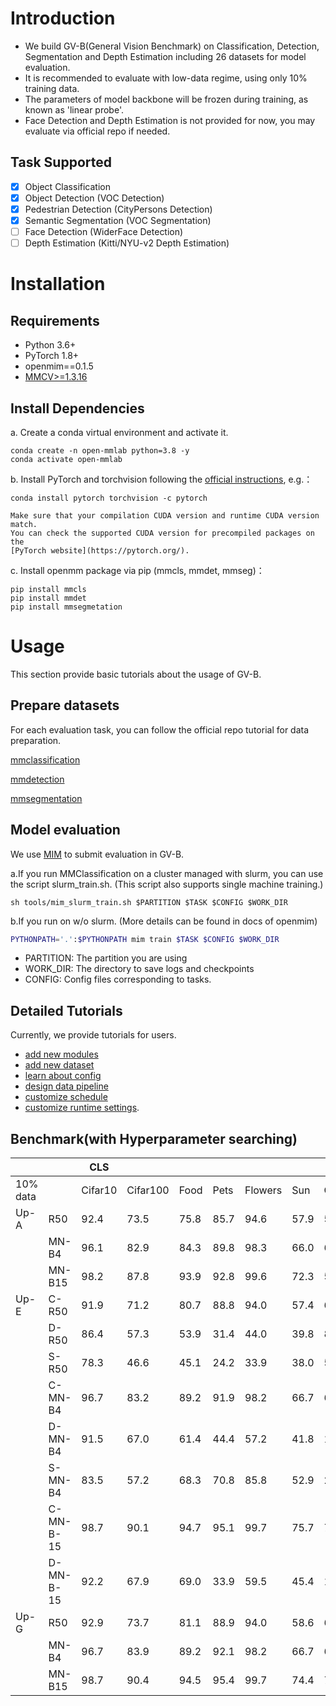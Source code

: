 # Introduction
* We build GV-B(General Vision Benchmark) on Classification, Detection, Segmentation and Depth Estimation including 26 datasets for model evaluation.
* It is recommended to evaluate with low-data regime, using only 10% training data.
* The parameters of model backbone will be frozen during training, as known as 'linear probe'.
* Face Detection and Depth Estimation is not provided for now, you may evaluate via official repo if needed.

## Task Supported

* [x] Object Classification
* [x] Object Detection (VOC Detection) 
* [x] Pedestrian Detection (CityPersons Detection)
* [x] Semantic Segmentation (VOC Segmentation)
* [ ] Face Detection (WiderFace Detection)
* [ ] Depth Estimation (Kitti/NYU-v2 Depth Estimation)

# Installation

## Requirements

- Python 3.6+
- PyTorch 1.8+
- openmim==0.1.5
- [MMCV>=1.3.16](https://github.com/open-mmlab/mmcv)


## Install Dependencies

a. Create a conda virtual environment and activate it.

```shell
conda create -n open-mmlab python=3.8 -y
conda activate open-mmlab
```

b. Install PyTorch and torchvision following the [official instructions](https://pytorch.org/), e.g.：

```shell
conda install pytorch torchvision -c pytorch
```

```{note}
Make sure that your compilation CUDA version and runtime CUDA version match.
You can check the supported CUDA version for precompiled packages on the
[PyTorch website](https://pytorch.org/).
```

c. Install openmm package via pip (mmcls, mmdet, mmseg)：

```shell
pip install mmcls
pip install mmdet
pip install mmsegmetation
```


# Usage

This section provide basic tutorials about the usage of GV-B.


## Prepare datasets

For each evaluation task, you can follow the official repo tutorial for data preparation.

[mmclassification](https://github.com/open-mmlab/mmclassification/blob/master/docs/zh_CN/getting_started.md)

[mmdetection](https://github.com/open-mmlab/mmdetection/blob/master/docs/zh_cn/get_started.md)

[mmsegmentation](https://github.com/open-mmlab/mmsegmentation/blob/master/docs/zh_cn/get_started.md)


## Model evaluation

We use [MIM](https://github.com/open-mmlab/mim) to submit evaluation in GV-B.

a.If you run MMClassification on a cluster managed with slurm, you can use the script slurm_train.sh. (This script also supports single machine training.)

```shell
sh tools/mim_slurm_train.sh $PARTITION $TASK $CONFIG $WORK_DIR
```

b.If you run on w/o slurm. (More details can be found in docs of openmim)
```bash
PYTHONPATH='.':$PYTHONPATH mim train $TASK $CONFIG $WORK_DIR
```
- PARTITION: The partition you are using
- WORK_DIR: The directory to save logs and checkpoints
- CONFIG: Config files corresponding to tasks.


## Detailed Tutorials

Currently, we provide tutorials for users.

- [add new modules](tutorials/new_modules.md)
- [add new dataset](tutorials/new_dataset.md)
- [learn about config](tutorials/config.md)
- [design data pipeline](tutorials/data_pipeline.md)
- [customize schedule](tutorials/schedule.md)
- [customize runtime settings](tutorials/runtime.md).


## Benchmark(with Hyperparameter searching)

|          |           | CLS     |          |      |      |         |      |      |      |         |          |      |         |          |             |         |        |       |      |          |             | DET      |                |             | SEG     | DEP   |       |
| -------- | --------- | ------- | -------- | ---- | ---- | ------- | ---- | ---- | ---- | ------- | -------- | ---- | ------- | -------- | ----------- | ------- | ------ | ----- | ---- | -------- | ----------- | -------- | -------------- | ----------- | ------- | ----- | ----- |
| 10% data |           | Cifar10 | Cifar100 | Food | Pets | Flowers | Sun  | Cars | Dtd  | Caltech | Aircraft | Svhn | Eurosat | Resisc45 | Retinopathy | Fer2013 | Ucf101 | Gtsrb | Pcam | Imagenet | Kinetics700 | VOC07+12 | WIDER  FACE    | CityPersons | VOC2012 | KITTI | NYUv2 |
| Up-A     | R50       | 92.4    | 73.5     | 75.8 | 85.7 | 94.6    | 57.9 | 52.7 | 65.0 | 88.5    | 28.7     | 61.4 | 93.8    | 82.9     | 73.8        | 55.0    | 71.1   | 75.1  | 82.9 | 71.9     | 35.2        | 76.3     | 90.3/88.3/70.7 | 24.6/59.0   | 62.54   | 3.181 | 0.456 |
|          | MN-B4     | 96.1    | 82.9     | 84.3 | 89.8 | 98.3    | 66.0 | 61.4 | 66.8 | 92.8    | 32.5     | 60.4 | 92.7    | 85.8     | 75.6        | 56.5    | 76.9   | 74.4  | 84.3 | 77.2     | 39.4        | 74.9     | 89.3/87.6/71.4 | 26.5/61.8   | 65.71   | 3.565 | 0.482 |
|          | MN-B15    | 98.2    | 87.8     | 93.9 | 92.8 | 99.6    | 72.3 | 59.4 | 70.0 | 93.8    | 64.8     | 58.6 | 95.3    | 91.9     | 77.9        | 62.8    | 85.4   | 76.2  | 87.8 | 86.0     | 52.9        | 78.4     | 93.6/91.8/77.2 | 17.7/49.5   | 60.68   | 2.423 | 0.383 |
| Up-E     | C-R50     | 91.9    | 71.2     | 80.7 | 88.8 | 94.0    | 57.4 | 67.9 | 62.7 | 85.5    | 73.9     | 57.6 | 93.7    | 83.6     | 75.4        | 54.1    | 69.6   | 73.9  | 85.7 | 72.5     | 34.6        | 72.2     | 89.7/87.6/68.1 | 22.4/58.3   | 57.66   | 3.214 | 0.501 |
|          | D-R50     | 86.4    | 57.3     | 53.9 | 31.4 | 44.0    | 39.8 | 8.6  | 44.6 | 72.5    | 15.8     | 64.2 | 89.1    | 72.8     | 73.6        | 46.6    | 57.4   | 67.5  | 81.7 | 45.0     | 25.2        | 87.7     | 93.8/92.0/75.5 | 15.8/41.5   | 62.3    | 3.09  | 0.45  |
|          | S-R50     | 78.3    | 46.6     | 45.1 | 24.2 | 33.9    | 38.0 | 5.0  | 41.4 | 50.2    | 8.5      | 51.5 | 89.9    | 76.4     | 74.0        | 44.8    | 42.0   | 64.0  | 80.8 | 34.9     | 19.7        | 75.0     | 87.4/85.7/66.4 | 19.6/53.3   | 71.9    | 3.12  | 0.45  |
|          | C-MN-B4   | 96.7    | 83.2     | 89.2 | 91.9 | 98.2    | 66.7 | 67.7 | 66.3 | 91.9    | 77.2     | 57.8 | 94.4    | 88.0     | 77.0        | 56.6    | 78.5   | 77.3  | 85.6 | 80.5     | 44.2        | 73.7     | 89.6/88.0/71.1 | 30.3/65.0   | 65.8    | 3.54  | 0.46  |
|          | D-MN-B4   | 91.5    | 67.0     | 61.4 | 44.4 | 57.2    | 41.8 | 12.1 | 41.2 | 80.6    | 25.1     | 68.0 | 90.7    | 74.6     | 74.3        | 50.3    | 61.7   | 74.2  | 81.9 | 57.0     | 29.3        | 89.3     | 94.6/92.6/76.5 | 14.0/43.8   | 73.1    | 3.05  | 0.40  |
|          | S-MN-B4   | 83.5    | 57.2     | 68.3 | 70.8 | 85.8    | 52.9 | 25.9 | 52.8 | 81.6    | 17.7     | 56.1 | 91.3    | 83.6     | 74.5        | 49.0    | 55.2   | 68.0  | 84.3 | 61.0     | 27.4        | 78.7     | 89.5/87.9/71.4 | 19.4/53.0   | 79.6    | 3.06  | 0.41  |
|          | C-MN-B-15 | 98.7    | 90.1     | 94.7 | 95.1 | 99.7    | 75.7 | 74.9 | 73.6 | 94.4    | 91.8     | 66.7 | 96.2    | 92.8     | 77.6        | 62.3    | 87.7   | 83.3  | 87.5 | 87.2     | 54.7        | 80.4     | 93.2/91.4/75.7 | 29.5/59.9   | 70.6    | 2.63  | 0.37  |
|          | D-MN-B-15 | 92.2    | 67.9     | 69.0 | 33.9 | 59.5    | 45.4 | 13.8 | 46.3 | 82.0    | 26.6     | 65.4 | 90.1    | 79.1     | 76.0        | 53.2    | 63.7   | 74.4  | 83.3 | 62.2     | 33.7        | 89.4     | 95.8/94.4/80.1 | 10.5/42.4   | 77.2    | 2.72  | 0.37  |
| Up-G     | R50       | 92.9    | 73.7     | 81.1 | 88.9 | 94.0    | 58.6 | 68.6 | 63.0 | 86.1    | 74.0     | 57.9 | 94.4    | 84.0     | 75.7        | 54.3    | 70.8   | 74.3  | 85.9 | 72.6     | 34.8        | 87.7     | 93.9/92.2/77.0 | 14.7/46.0   | 66.19   | 2.835 | 0.39  |
|          | MN-B4     | 96.7    | 83.9     | 89.2 | 92.1 | 98.2    | 66.7 | 67.7 | 66.5 | 91.9    | 77.2     | 57.8 | 94.4    | 88.0     | 77.0        | 57.1    | 79     | 77.7  | 86   | 80.5     | 44.2        | 89.1     | 94.9/92.8/76.5 | 12.0/50.5   | 71.4    | 2.94  | 0.40  |
|          | MN-B15    | 98.7    | 90.4     | 94.5 | 95.4 | 99.7    | 74.4 | 75.4 | 74.2 | 94.5    | 91.8     | 66.7 | 96.3    | 92.7     | 77.9        | 63.1    | 88     | 83.6  | 88   | 87.1     | 54.7        | 89.8     | 95.9/94.2/79.6 | 10.5/41.3   | 77.3    | 2.71  | 0.37  |

